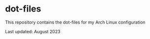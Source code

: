 # dot-files

This repository contains the dot-files for my Arch Linux configuration

Last updated: August 2023
